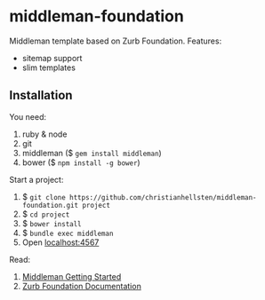 middleman-foundation
====================

Middleman template based on Zurb Foundation. Features:
- sitemap support
- slim templates

## Installation ##

You need:

1. ruby & node
1. git
1. middleman ($ `gem install middleman`)
1. bower ($ `npm install -g bower`)

Start a project:

1. $ `git clone https://github.com/christianhellsten/middleman-foundation.git project`
1. $ `cd project`
1. $ `bower install`
1. $ `bundle exec middleman`
1. Open [localhost:4567](http://localhost:4567)

Read:

1. [Middleman Getting Started](http://middlemanapp.com/getting-started/welcome/)
1. [Zurb Foundation Documentation](http://foundation.zurb.com/docs/)


